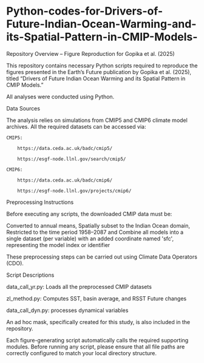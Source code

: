 # Python-codes-for-Drivers-of-Future-Indian-Ocean-Warming-and-its-Spatial-Pattern-in-CMIP-Models-
Repository Overview – Figure Reproduction for Gopika et al. (2025)

This repository contains necessary Python scripts required to reproduce the figures presented in the Earth’s Future publication by Gopika et al. (2025), titled “Drivers of Future Indian Ocean Warming and its Spatial Pattern in CMIP Models.”

All analyses were conducted using Python.

Data Sources

The analysis relies on simulations from CMIP5 and CMIP6 climate model archives. All the required datasets can be accessed via:

    CMIP5:

        https://data.ceda.ac.uk/badc/cmip5/

        https://esgf-node.llnl.gov/search/cmip5/

    CMIP6:

        https://data.ceda.ac.uk/badc/cmip6/

        https://esgf-node.llnl.gov/projects/cmip6/

Preprocessing Instructions

Before executing any scripts, the downloaded CMIP data must be:

Converted to annual means, Spatially subset to the Indian Ocean domain, Restricted to the time period 1958–2087 and Combine all models into a single dataset (per variable) with an added coordinate named 'sfc', representing the model index or identifier

These preprocessing steps can be carried out using Climate Data Operators (CDO).

Script Descriptions

data_call_yr.py: Loads all the preprocessed CMIP datasets

zl_method.py: Computes SST, basin average, and RSST Future changes

data_call_dyn.py: processes dynamical variables 

An ad hoc mask, specifically created for this study, is also included in the repository.

Each figure-generating script automatically calls the required supporting modules. Before running any script, please ensure that all file paths are correctly configured to match your local directory structure.
